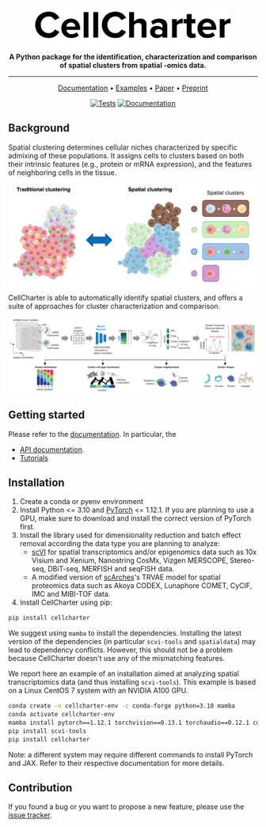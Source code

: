 <div align="center">
<img src="https://github.com/CSOgroup/cellcharter/raw/main/docs/_static/cellcharter.png" width="400px">

**A Python package for the identification, characterization and comparison of spatial clusters from spatial -omics data.**

---

<p align="center">
  <a href="https://cellcharter.readthedocs.io/en/latest/" target="_blank">Documentation</a> •
  <a href="https://cellcharter.readthedocs.io/en/latest/notebooks/codex_mouse_spleen.html" target="_blank">Examples</a> •
  <a href="https://doi.org/10.1038/s41588-023-01588-4" target="_blank">Paper</a> •
  <a href="https://www.biorxiv.org/content/10.1101/2023.01.10.523386v2" target="_blank">Preprint</a>
</p>

[![Tests][badge-tests]][link-tests]
[![Documentation][badge-docs]][link-docs]

[badge-tests]: https://img.shields.io/github/actions/workflow/status/CSOgroup/cellcharter/test.yaml?branch=main
[link-tests]: https://github.com/CSOgroup/cellcharter/actions/workflows/test.yml
[badge-docs]: https://img.shields.io/readthedocs/cellcharter

</div>

## Background

<p>
  Spatial clustering determines cellular niches characterized by specific admixing of these populations. It assigns cells to clusters based on both their intrinsic features (e.g., protein or mRNA expression), and the features of neighboring cells in the tissue.
</p>
<p align="center">
  <img src="https://github.com/CSOgroup/cellcharter/raw/main/docs/_static/spatial_clusters.png" width="500px">
</p>

<p>
CellCharter is able to automatically identify spatial clusters, and offers a suite of approaches for cluster characterization and comparison.
</p>
<p align="center">
  <img src="https://github.com/CSOgroup/cellcharter/raw/main/docs/_static/cellcharter_workflow.png" width="800px">
</p>

## Getting started

Please refer to the [documentation][link-docs]. In particular, the

-   [API documentation][link-api].
-   [Tutorials][link-tutorial]

## Installation

1. Create a conda or pyenv environment
2. Install Python <= 3.10 and [PyTorch](https://pytorch.org) <= 1.12.1. If you are planning to use a GPU, make sure to download and install the correct version of PyTorch first.
3. Install the library used for dimensionality reduction and batch effect removal according the data type you are planning to analyze:
    - [scVI](https://github.com/scverse/scvi-tools) for spatial transcriptomics and/or epigenomics data such as 10x Visium and Xenium, Nanostring CosMx, Vizgen MERSCOPE, Stereo-seq, DBiT-seq, MERFISH and seqFISH data.
    - A modified version of [scArches](https://github.com/theislab/scarches)'s TRVAE model for spatial proteomics data such as Akoya CODEX, Lunaphore COMET, CyCIF, IMC and MIBI-TOF data.
4. Install CellCharter using pip:

```bash
pip install cellcharter
```

We suggest using `mamba` to install the dependencies.
Installing the latest version of the dependencies (in particular `scvi-tools` and `spatialdata`) may lead to dependency conflicts.
However, this should not be a problem because CellCharter doesn't use any of the mismatching features.

We report here an example of an installation aimed at analyzing spatial transcriptomics data (and thus installing `scvi-tools`).
This example is based on a Linux CentOS 7 system with an NVIDIA A100 GPU.

```bash
conda create -n cellcharter-env -c conda-forge python=3.10 mamba
conda activate cellcharter-env
mamba install pytorch==1.12.1 torchvision==0.13.1 torchaudio==0.12.1 cudatoolkit=11.6 -c pytorch -c conda-forge
pip install scvi-tools
pip install cellcharter
```

Note: a different system may require different commands to install PyTorch and JAX. Refer to their respective documentation for more details.

## Contribution

If you found a bug or you want to propose a new feature, please use the [issue tracker][issue-tracker].

[issue-tracker]: https://github.com/CSOgroup/cellcharter/issues
[link-docs]: https://cellcharter.readthedocs.io
[link-api]: https://cellcharter.readthedocs.io/en/latest/api.html
[link-tutorial]: https://cellcharter.readthedocs.io/en/latest/notebooks/codex_mouse_spleen.html
